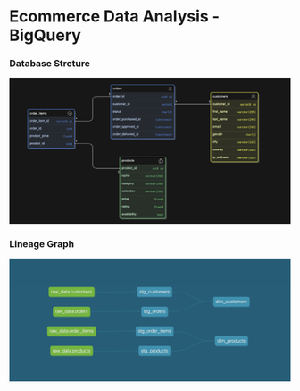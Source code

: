 # Ecommerce Data Analysis - BigQuery

### Database Strcture

![alt text](images/data-structure.png)

### Lineage Graph

![alt text](images/lineage_graph.png)
